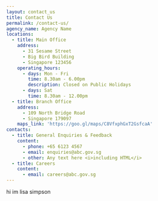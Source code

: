 ```yaml
---
layout: contact_us
title: Contact Us
permalink: /contact-us/
agency_name: Agency Name
locations:
  - title: Main Office
    address:
      - 31 Sesame Street
      - Big Bird Building
      - Singapore 123456
    operating_hours:
      - days: Mon - Fri
        time: 8.30am - 6.00pm
        description: Closed on Public Holidays
      - days: Sat
        time: 8.30am - 12.00pm
  - title: Branch Office
    address:
      - 109 North Bridge Road
      - Singapore 179097
    maps_link: 'https://goo.gl/maps/C8VfxphGxT2GsfcaA'
contacts:
  - title: General Enquiries & Feedback
    content:
      - phone: +65 6123 4567
      - email: enquiries@abc.gov.sg
      - other: Any text here <i>including HTML</i>
  - title: Careers
    content:
      - email: careers@abc.gov.sg
---
```

hi im lisa simpson